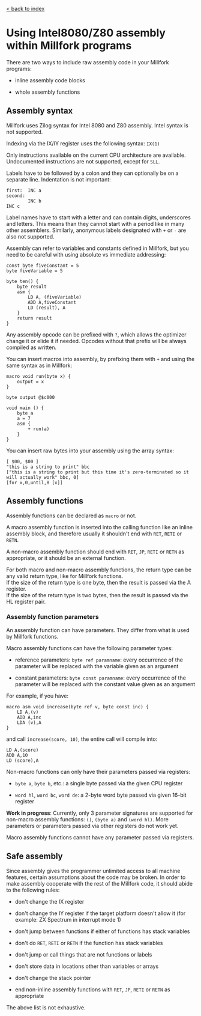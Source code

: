 [< back to index](../index.md)

# Using Intel8080/Z80 assembly within Millfork programs

There are two ways to include raw assembly code in your Millfork programs:

* inline assembly code blocks

* whole assembly functions

## Assembly syntax

Millfork uses Zilog syntax for Intel 8080 and Z80 assembly. Intel syntax is not supported.

Indexing via the IX/IY register uses the following syntax: `IX(1)` 
 
Only instructions available on the current CPU architecture are available.
Undocumented instructions are not supported, except for `SLL`.

Labels have to be followed by a colon and they can optionally be on a separate line.
Indentation is not important:

    first:  INC a
    second: 
            INC b
    INC c


Label names have to start with a letter and can contain digits, underscores and letters.
This means than they cannot start with a period like in many other assemblers.
Similarly, anonymous labels designated with `+` or `-` are also not supported.

Assembly can refer to variables and constants defined in Millfork,
but you need to be careful with using absolute vs immediate addressing:

    const byte fiveConstant = 5
    byte fiveVariable = 5
    
    byte ten() {
        byte result
        asm {
            LD A, (fiveVariable)
            ADD A,fiveConstant
            LD (result), A
        }
        return result
    }

Any assembly opcode can be prefixed with `?`, which allows the optimizer change it or elide it if needed.
Opcodes without that prefix will be always compiled as written.

You can insert macros into assembly, by prefixing them with `+` and using the same syntax as in Millfork:

    macro void run(byte x) {
        output = x
    }
    
    byte output @$c000
    
    void main () {
        byte a
        a = 7
        asm {
            + run(a)
        }
    } 

You can insert raw bytes into your assembly using the array syntax:

    [ $00, $00 ]
    "this is a string to print" bbc
    ["this is a string to print but this time it's zero-terminated so it will actually work" bbc, 0]
    [for x,0,until,8 [x]]

## Assembly functions

Assembly functions can be declared as `macro` or not. 

A macro assembly function is inserted into the calling function like an inline assembly block,
and therefore usually it shouldn't end with `RET`, `RETI` or `RETN`.

A non-macro assembly function should end with `RET`, `JP`, `RETI` or `RETN` as appropriate,
or it should be an external function. 

For both macro and non-macro assembly functions,
the return type can be any valid return type, like for Millfork functions.  
If the size of the return type is one byte, 
then the result is passed via the A register.  
If the size of the return type is two bytes,
then the result is passed via the HL register pair.  

### Assembly function parameters

An assembly function can have parameters. 
They differ from what is used by Millfork functions.

Macro assembly functions can have the following parameter types:

* reference parameters: `byte ref paramname`: every occurrence of the parameter will be replaced with the variable given as an argument

* constant parameters: `byte const paramname`: every occurrence of the parameter will be replaced with the constant value given as an argument

For example, if you have:

    macro asm void increase(byte ref v, byte const inc) {
        LD A,(v)
        ADD A,inc
        LDA (v),A
    }

and call `increase(score, 10)`, the entire call will compile into:

    LD A,(score)
    ADD A,10
    LD (score),A

Non-macro functions can only have their parameters passed via registers:

* `byte a`, `byte b`, etc.: a single byte passed via the given CPU register

* `word hl`, `word bc`, `word de`: a 2-byte word byte passed via given 16-bit register

**Work in progress**: 
Currently, only 3 parameter signatures are supported for non-macro assembly functions:
`()`, `(byte a)` and `(word hl)`. More parameters or parameters passed via other registers do not work yet.

Macro assembly functions cannot have any parameter passed via registers.

## Safe assembly

Since assembly gives the programmer unlimited access to all machine features, 
certain assumptions about the code may be broken. 
In order to make assembly cooperate with the rest of the Millfork code, 
it should abide to the following rules:

* don't change the IX register

* don't change the IY register if the target platform doesn't allow it
(for example: ZX Spectrum in interrupt mode 1) 

* don't jump between functions if either of functions has stack variables

* don't do `RET`, `RETI` or `RETN` if the function has stack variables

* don't jump or call things that are not functions or labels

* don't store data in locations other than variables or arrays

* don't change the stack pointer

* end non-inline assembly functions with `RET`, `JP`, `RETI` or `RETN` as appropriate

The above list is not exhaustive.
